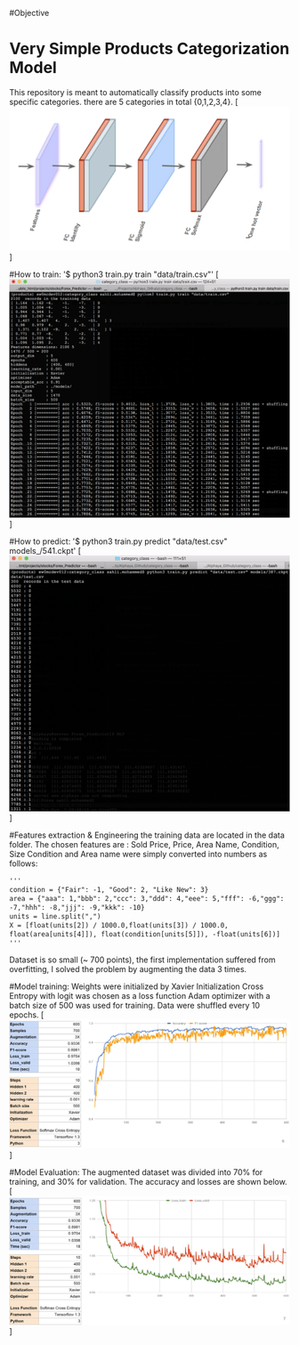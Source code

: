 #Objective
# Very Simple Products Categorization Model

This repository is meant to automatically classify products into some specific categories.
there are 5 categories in total {0,1,2,3,4}.
[![Architecture](./figures/architecture.png)]

#How to train:
'$ python3 train.py train "data/train.csv"'
[![Training Mode](./figures/training.png)]

#How to predict:
'$ python3 train.py predict "data/test.csv" models_/541.ckpt'
[![Predicting Mode](./figures/predicting.png)]

#Features extraction & Engineering
   the training data are located in the data folder.
   The chosen features are : Sold Price, Price, Area Name, Condition, Size
   Condition and Area name were simply converted into numbers as follows:

    '''
    condition = {"Fair": -1, "Good": 2, "Like New": 3}
    area = {"aaa": 1,"bbb": 2,"ccc": 3,"ddd": 4,"eee": 5,"fff": -6,"ggg": -7,"hhh": -8,"jjj": -9,"kkk": -10}
    units = line.split(",")
    X = [float(units[2]) / 1000.0,float(units[3]) / 1000.0, float(area[units[4]]), float(condition[units[5]]), -float(units[6])]
    '''

   Dataset is so small (~ 700 points), the first implementation suffered from overfitting,
   I solved the problem by augmenting the data 3 times.

#Model training:
  Weights were initialized by Xavier Initialization
  Cross Entropy with logit was chosen as a loss function
  Adam optimizer with a batch size of 500 was used for training.
  Data were shuffled every 10 epochs.
  [![Accuracy](./figures/accuracy.png)]

#Model Evaluation:
  The augmented dataset was divided into 70% for training, and 30% for validation.
  The accuracy and losses are shown below.
  [![Loss](./figures/loss.png)]
